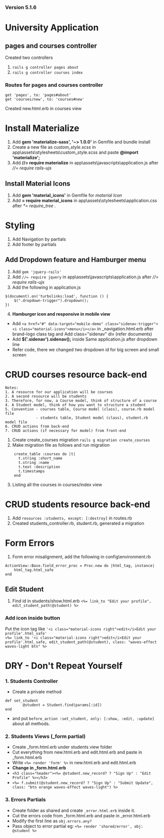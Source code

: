 ### Version 5.1.6

# University Application

## pages and courses controller
Created two controllers
1. `rails g controller pages about`
2. `rails g controller courses index`

### Routes for pages and courses controller
```
get 'pages', to: 'pages#about'
get 'courses/new', to: 'courses#new'  
```
Created new.html.erb in courses view

# Install Materialize
1. Add **gem 'materialize-sass', '~> 1.0.0'** in Gemfile and bundle install
2. Create a new file as *custom_style.scss* in app\assets\stylesheets\custom_style.scss and paste **@import 'materialize';**
3. Add **//= require materialize** in app\assets\javascripts\application.js after _//= require rails-ujs_

## Install Material Icons
1. Add **gem 'material_icons'** in Gemfile for _material Icon_
2. Add **= require material_icons** in app\assets\stylesheets\application.css after _*= require_tree ._

# Styling 
1. Add Navigation by partials
2. Add footer by partials

## Add Dropdown feature and Hamburger menu
1. Add `gem 'jquery-rails'`
2. Add `//= require jquery` in app\assets\javascripts\application.js after _//= require rails-ujs_
3. Add the following in application.js
```
$(document).on('turbolinks:load', function () {
    $(".dropdown-trigger").dropdown();
}) 
```

4. **Hamburger icon and responsive in mobile view**  
- Add `<a href="#" data-target="mobile-demo" class="sidenav-trigger"><i class="material-icons">menu</i></a>` in _navigation.html.erb after brand-logo class tag and Add class="sidenav" div (refer documents)
- Add **$('.sidenav').sidenav();** inside Same application.js after dropdown line
- Refer code, there we changed two dropdown id for big screen and small screen

# CRUD courses resource back-end
```
Notes:
1. A resource for our application will be courses
2. A second resource will be students
3. Therefore, for now, a Course model, think of structure of a course
4. A Student model, think of how you want to structure a student
5. Convention - courses table, Course model (class), course.rb model file
              - students table, Student model (class), student.rb model file
6. CRUD actions from back-end
7. CRUD actions (if necessary for model) from front-end
```
1. Create create_courses migration `rails g migration create_courses`
2. Make migration file as follows and run migration
```
    create_table :courses do |t|
      t.string :short_name
      t.string :name
      t.text :description
      t.timestamps
    end
```
3. Listing all the courses in courses/index view

# CRUD students resource back-end
1. Add `resources :students, except: [:destroy]` in routes.rb
2. Created students_controller.rb, student.rb, generated a migration

# Form Errors
1. Form error misalignment, add the following in config\environment.rb
```
ActionView::Base.field_error_proc = Proc.new do |html_tag, instance|
    html_tag.html_safe
end
```

## Edit Student
1. Find id in students/show.html.erb `<%= link_to "Edit your profile", edit_student_path(@student) %>`


### Add icon inside button
Put the icon tag like `'<i class="material-icons right">edit</i>Edit your profile'.html_safe'`  
`<%= link_to '<i class="material-icons right">edit</i>Edit your profile'.html_safe, edit_student_path(@student), class: "waves-effect waves-light btn" %>`

# DRY - Don't Repeat Yourself

### 1. Students Controller
- Create a private method
```
def set_student
        @student = Student.find(params[:id])
end
```
- and put `before_action :set_student, only: [:show, :edit, :update]` about all methods.

### 2. Students Views (_form partial)
- Create _form.html.erb under students view folder
- Cut everything from new.html.erb and edit.html.erb and paste in _form.html.erb
- Write `<%= render 'form' %>` in new.html.erb and edit.html.erb
- **Change in _form.html.erb**
- `<h3 class="header"><%= @student.new_record? ? "Sign Up" : "Edit Profile" %></h3>`
- `<%= f.submit(@student.new_record? ? "Sign Up" : "Submit Update", class: "btn orange waves-effect waves-light") %>`

### 3. Errors Partials
- Create folder as shared and create `_error.html.erb` inside it.
- Cut the errors code from _form.html.erb and paste in _error.html.erb
- Modify the first line as `obj.errors.any?`
- Pass object to error partial eg: `<%= render 'shared/error', obj: @student %>`
